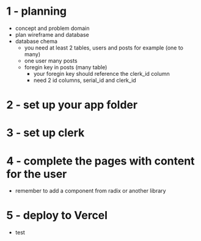 # 1 - planning

- concept and problem domain
- plan wireframe and database
- database chema
  - you need at least 2 tables, users and posts for example (one to many)
  - one user many posts
  - foregin key in posts (many table)
    - your foregin key should reference the clerk_id column
    - need 2 id columns, serial_id and clerk_id

# 2 - set up your app folder

# 3 - set up clerk

# 4 - complete the pages with content for the user

- remember to add a component from radix or another library

# 5 - deploy to Vercel

- test
